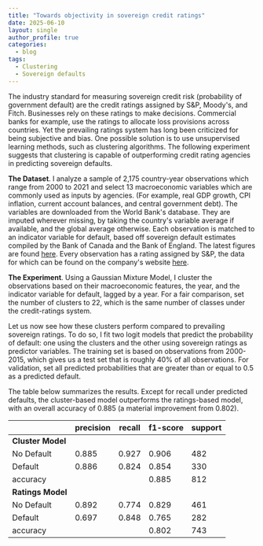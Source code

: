 ```yaml
---
title: "Towards objectivity in sovereign credit ratings"
date: 2025-06-10
layout: single
author_profile: true
categories:
  - blog
tags:
  - Clustering
  - Sovereign defaults
---
```


The industry standard for measuring sovereign credit risk (probability of government default) are the credit ratings assigned by S&P, Moody's, and Fitch. Businesses rely on these ratings to make decisions. Commercial banks for example, use the ratings to allocate loss provisions across countries. Yet the prevailing ratings system has long been criticized for being subjective and bias. One possible solution is to use unsupervised learning methods, such as clustering algorithms. The following experiment suggests that clustering is capable of outperforming credit rating agencies in predicting sovereign defaults.

**The Dataset**. 
I analyze a sample of 2,175 country-year observations which range from 2000 to 2021 and select 13 macroeconomic variables which are commonly used as inputs by agencies. (For example, real GDP growth, CPI inflation, current account balances, and central government debt). The variables are downloaded from the World Bank's database. They are imputed wherever missing, by taking the country's variable average if available, and the global average otherwise. Each observation is matched to an indicator variable for default, based off sovereign default estimates compiled by the Bank of Canada and the Bank of England. The latest figures are found [here](https://www.bankofcanada.ca/2024/07/staff-analytical-note-2024-19/). Every observation has a rating assigned by S&P, the data for which can be found on the company's website [here](https://www.spglobal.com/ratings/en/regulatory/article/-/view/sourceId/11824942). 

**The Experiment**.
Using a Gaussian Mixture Model, I cluster the observations based on their macroeconomic features, the year, and the indicator variable for default, lagged by a year. For a fair comparison, set the number of clusters to 22, which is the same number of classes under the credit-ratings system.  

Let us now see how these clusters perform compared to prevailing sovereign ratings. To do so, I fit two logit models that predict the probability of default: one using the clusters and the other using sovereign ratings as predictor variables. The training set is based on observations from 2000-2015, which gives us a test set that is roughly 40% of all observations. For validation, set all predicted probabilities that are greater than or equal to 0.5 as a predicted default.   

The table below summarizes the results. Except for recall under predicted defaults, the cluster-based model outperforms the ratings-based model, with an overall accuracy of 0.885 (a material improvement from 0.802).



|                 | precision | recall  | f1-score | support |
|-----------------|-----------|---------|----------|---------|
|**Cluster Model**|           |         |          |         |
| No Default      | 0.885     | 0.927   | 0.906    | 482     |
| Default         | 0.886     | 0.824   | 0.854    | 330     |
| accuracy        |           |         | 0.885    | 812     |
|**Ratings Model**|           |         |          |         |   
| No Default      | 0.892     | 0.774   | 0.829    | 461     |
| Default         | 0.697     | 0.848   | 0.765    | 282     |
| accuracy        |           |         | 0.802    | 743     |
